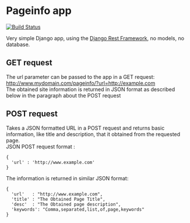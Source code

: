 # Pageinfo app
[![Build Status](https://travis-ci.org/zsolthajdu/django_pageinfo.svg?branch=master)](https://travis-ci.org/zsolthajdu/django_pageinfo)

Very simple Django app, using the [Django Rest Framework](http://www.django-rest-framework.org), no models, no database.  

## GET request
The url parameter can be passed to the app in a GET request:  
 http://www.mydomain.com/pageinfo/?url=http://example.com  
 The obtained site information is returned in JSON format as described below in the paragraph about the POST request

## POST request
Takes a JSON formatted URL in a POST request and returns basic information, like title and description, that it obtained from the requested page.  
JSON POST request format :

```language=javascript
{
  'url' : 'http://www.example.com'
}
```
  
The information is returned in similar JSON format:

```lang=javascript
{ 
  'url'   : "http://www.example.com", 
  'title' : "The Obtained Page Title", 
  'desc'  : "The Obtained page description",
  'keywords': "Comma,separated,list,of,page,keywords" 
}
```

